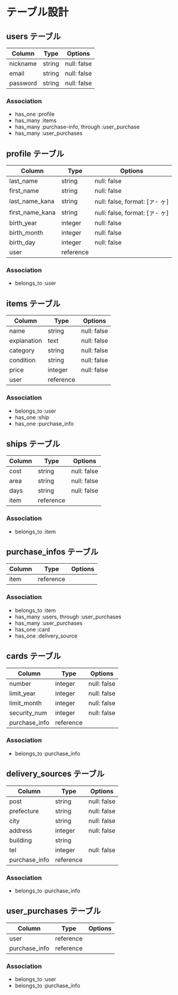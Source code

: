 # テーブル設計

## users テーブル

| Column     | Type   | Options     |
| ---------- | ------ | ----------- |
| nickname   | string | null: false |
| email      | string | null: false |
| password   | string | null: false |

### Association

- has_one  :profile
- has_many :items
- has_many :purchase-info, through :user_purchase
- has_many :user_purchases

## profile テーブル

| Column          | Type       | Options                       |
| --------------- | ---------- | -----------                   |
| last_name       | string     | null: false                   |
| first_name      | string     | null: false                   |
| last_name_kana  | string     | null: false, format: [ァ- ヶ] |
| first_name_kana | string     | null: false, format: [ァ- ヶ] |
| birth_year      | integer    | null: false                   |
| birth_month     | integer    | null: false                   |
| birth_day       | integer    | null: false                   |
| user            | reference  |                               |

### Association

- belongs_to :user

## items テーブル

| Column      | Type      | Options     |
| ----------- | --------- | ----------- |
| name        | string    | null: false |
| explanation | text      | null: false |
| category    | string    | null: false |
| condition   | string    | null: false |
| price       | integer   | null: false |
| user        | reference |             |

### Association

- belongs_to :user
- has_one :ship
- has_one :purchase_info

## ships テーブル

| Column | Type      | Options     |
| ------ | --------- | ----------- |
| cost   | string    | null: false |
| area   | string    | null: false |
| days   | string    | null: false |
| item   | reference |             |


### Association

- belongs_to :item

## purchase_infos テーブル

| Column | Type      | Options     |
| ------ | --------- | ----------- |
| item   | reference |             |

### Association

- belongs_to :item
- has_many :users, through :user_purchases
- has_many :user_purchases
- has_one :card
- has_one :delivery_source

## cards テーブル

| Column        | Type      | Options     |
| ------------- | --------- | ----------- |
| number        | integer   | null: false |
| limit_year    | integer   | null: false |
| limit_month   | integer   | null: false |
| security_num  | integer   | null: false |
| purchase_info | reference |             |

### Association

- belongs_to :purchase_info

## delivery_sources テーブル

| Column        | Type      | Options     |
| ------------- | --------- | ----------- |
| post          | string    | null: false |
| prefecture    | string    | null: false |
| city          | string    | null: false |
| address       | integer   | null: false |
| building      | string    |             |
| tel           | integer   | null: false |
| purchase_info | reference |             |

### Association

- belongs_to :purchase_info

## user_purchases テーブル

 Column         | Type      | Options |
| ------------- | --------- | ------- |
| user          | reference |         |
| purchase_info | reference |         |

### Association

- belongs_to :user
- belongs_to :purchase_info